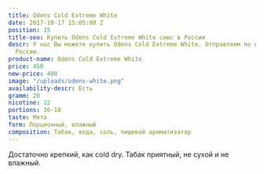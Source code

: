 ```yaml
---
title: Odens Cold Extreme White
date: 2017-10-17 15:05:00 Z
position: 15
title-seo: Купить Odens Cold Extreme White снюс в России
descr: У нас Вы можете купить Odens Cold Extreme White. Отправляем по всей территории
  России.
product-name: Odens Cold Extreme White
price: 450
new-price: 400
image: "/uploads/odens-white.png"
availability-descr: Есть
gramm: 20
nicotine: 22
portions: 16-18
taste: Мята
form: Порционный, влажный
composition: Табак, вода, соль, пищевой ароматизатор
---
```


Достаточно крепкий, как cold dry. Табак приятный, не сухой и не влажный.